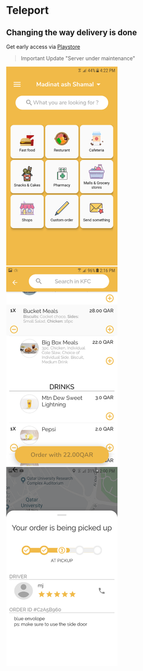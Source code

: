 # Teleport
## Changing the way delivery is done
Get early access via 
[Playstore](https://play.google.com/store/apps/details?id=com.pg.teleport)

> Important Update
> "Server under maintenance" 

<img src="https://github.com/Moussa-M/teleport/blob/main/1600379062021_Screenshot_20190915-162251.png"  width="300">  <img src="https://github.com/Moussa-M/teleport/blob/main/1600379062023_Screenshot_20191020-141621.png"  width="300">  <img src="https://github.com/Moussa-M/teleport/blob/main/1600379062023_Screenshot_20191231-140034.png"  width="300">

